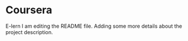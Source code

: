 # Coursera
E-lern
I am editing the README file. Adding some more details about the project description.
